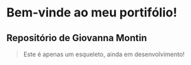 # Bem-vinde ao meu portifólio!
## Repositório de Giovanna Montin 
> Este é apenas um esqueleto, ainda em desenvolvimento!